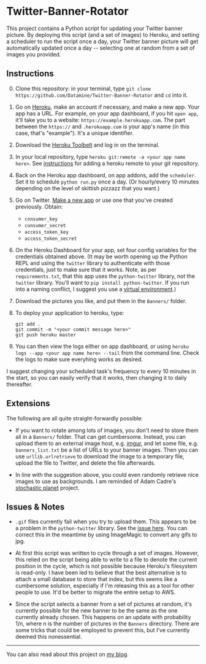 # Twitter-Banner-Rotator

This project contains a Python script for updating your Twitter banner picture. By deploying this script (and a set of
images) to Heroku, and setting a scheduler to run the script once a day, your Twitter banner picture will get 
automatically updated once a day --  selecting one at random from a set of images you provided.

## Instructions 

0. Clone this repository: in your terminal, type `git clone https://github.com/Datamine/Twitter-Banner-Rotator` and `cd` into it.
1. Go on [Heroku](www.heroku.com), make an account if necessary, and make a new app. 
    Your app has a URL. For example, on your app dashboard, if you hit `open app`, it'll take you to a website: 
    `https://example.herokuapp.com`. The part between the `https://` and `.herokuapp.com` is your app's name 
    (in this case, that's "example"). It's a unique identifier.
2. Download the [Heroku Toolbelt](https://devcenter.heroku.com/articles/getting-started-with-python#set-up)
    and log in on the terminal.
3. In your local repository, type `heroku git:remote -a <your app name here>`. 
    See [instructions](https://devcenter.heroku.com/articles/git#creating-a-heroku-remote) for adding a heroku remote
    to your git repository.
4. Back on the Heroku app dashboard, on app addons, add the `scheduler`. 
    Set it to schedule `python run.py` once a day. (Or hourly/every 10 minutes depending on the level of skittish pizzazz that you want.)
3. Go on Twitter. [Make a new app](https://apps.twitter.com/) or use one that you've created previously. Obtain: 
    - `consumer_key`
    - `consumer_secret` 
    - `access_token_key`
    - `access_token_secret`
4. On the Heroku Dashboard for your app, set four config variables for the credentials
    obtained above. (It may be worth opening up the Python REPL and using the `twitter`
    library to authenticate with those credentials, just to make sure that it works.
    Note, as per `requirements.txt`, that this app uses the `python-twitter` library,
    not the `twitter` library. You'll want to `pip install python-twitter`. If you run
    into a naming conflict, I suggest you use a [virtual environment](http://docs.python-guide.org/en/latest/dev/virtualenvs/).)
5. Download the pictures you like, and put them in the `Banners/` folder.
6. To deploy your application to heroku, type:
    
    ```
    git add .
    git commit -m "<your commit message here>"
    git push heroku master
    ```
    
7. You can then view the logs either on app dashboard, or using `heroku logs --app <your app name here> --tail` from the command line.
    Check the logs to make sure everyhing works as desired. 

I suggest changing your scheduled task's frequency to every 10 minutes in the start, so you can easily verify that it works,
then changing it to daily thereafter.

## Extensions

The following are all quite straight-forwardly possible:

- If you want to rotate among lots of images, you don't need to store them all
    in a `Banners/` folder. That can get cumbersome. Instead, you can upload them
    to an external image host, e.g. [imgur](www.imgur.com), and let some file, e.g. `banners_list.txt`
    be a list of URLs to your banner images. Then you can use `urllib.urlretrieve`
    to download the image to a temporary file, upload the file to Twitter, and 
    delete the file afterwards.

- In line with the suggestion above, you could even randomly retrieve nice images
    to use as backgrounds. I am reminded of Adam 
    Cadre's [stochastic planet](http://stochasticplanet.tumblr.com/)
    project.

## Issues & Notes

- `.gif` files currently fail when you try to upload them. 
    This appears to be a problem in the `python-twitter` library.
    See the [issue here](https://github.com/bear/python-twitter/issues/435).
    You can correct this in the meantime by using ImageMagic to convert any gifs to jpg.

- At first this script was written to cycle through a set of images. However, this relied on 
    the script being able to write to a file to denote the current position in the cycle,
    which is not possible because Heroku's filesystem is read-only. I have been led
    to believe that the best alternative is to attach a small database to store
    that index, but this seems like a cumbersome solution, especially if I'm releasing
    this as a tool for other people to use. It'd be better to migrate
    the entire setup to AWS.

- Since the script selects a banner from a set of pictures at random, it's currently
    possible for the new banner to be the same as the one currently already chosen.
    This happens on an update with probability 1/n, where n is the number of pictures
    in the `Banners` directory. There are some tricks that could be employed to
    prevent this, but I've currently deemed this nonessential.

-----

You can also read about this project on [my blog](http://johnloeber.com/docs/twitter-rotate.html).
